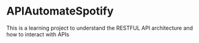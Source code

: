 # APIAutomateSpotify
This is a learning project to understand the RESTFUL API architecture and how to interact with APIs
